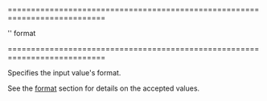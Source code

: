 ===========================================================================
<!--default-->''<!--/default-->
<!--type-->format<!--/type-->
===========================================================================

<!--shortDescription-->
Specifies the input value's format. 
<!--/shortDescription-->

<!--fullDescription-->
See the [format](/Documentation/ApiReference/Common/Object_Structures/format/) section for details on the accepted values. 
<!--/fullDescription-->